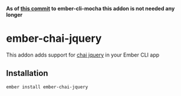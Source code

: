 **As of [this commit](https://github.com/ember-cli/ember-cli-mocha/pull/143) to ember-cli-mocha this addon is not needed any longer**

# ember-chai-jquery

This addon adds support for [chai jquery](https://github.com/chaijs/chai-jquery) in your Ember CLI app

## Installation

`ember install ember-chai-jquery`
